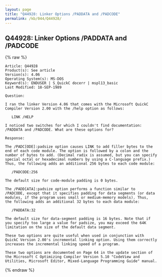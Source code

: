 ```yaml
---
layout: page
title: "Q44928: Linker Options /PADDATA and /PADCODE"
permalink: /kb/044/Q44928/
---
```


## Q44928: Linker Options /PADDATA and /PADCODE

{% raw %}

	Article: Q44928
	Product(s): See article
	Version(s): 4.06
	Operating System(s): MS-DOS
	Keyword(s): ENDUSER | S_QuickC docerr | mspl13_basic
	Last Modified: 18-SEP-1989
	
	Question:
	
	I ran the linker Version 4.06 that comes with the Microsoft QuickC
	Compiler Version 2.00 with the /help option as follows:
	
	   LINK /HELP
	
	I noticed two switches for which I couldn't find documentation:
	/PADDATA and /PADCODE. What are these options for?
	
	Response:
	
	The /PADC[ODE]:padsize option causes LINK to add filler bytes to the
	end of each code module. The option is followed by a colon and the
	number of bytes to add. (Decimal radix is assumed, but you can specify
	special octal or hexadecimal numbers by using a C-language prefix.)
	Thus, the following adds an additional 256 bytes to each code module:
	
	   /PADCODE:256
	
	The default size for code-module padding is 0 bytes.
	
	The /PADD[ATA]:padsize option performs a function similar to
	/PADCODE, except that it specifies padding for data segments (or data
	modules, if the program uses small or medium-memory models). Thus,
	the following adds an additional 32 bytes to each data module:
	
	   /PADDATA:32
	
	The default size for data-segment padding is 16 bytes. Note that if
	you specify too large a value for padsize, you may exceed the 64K
	limitation on the size of the default data segment.
	
	These two options are quite useful when used in conjunction with
	QuickC Version 2.00's incremental linking option. Using them correctly
	increases the incremental linking speed of a program.
	
	These two options are documented on Page 64 in the update section of
	the Microsoft C Optimizing Compiler Version 5.10 "CodeView and
	Utilities, Microsoft Editor, Mixed-Language Programming Guide" manual.

{% endraw %}
